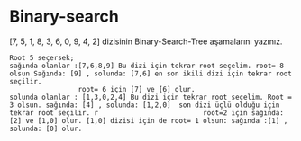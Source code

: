 # Binary-search

[7, 5, 1, 8, 3, 6, 0, 9, 4, 2] dizisinin Binary-Search-Tree aşamalarını yazınız.


    Root 5 seçersek;
    sağında olanlar :[7,6,8,9] Bu dizi için tekrar root seçelim. root= 8 olsun Sağında: [9] , solunda: [7,6] en son ikili dizi için tekrar root seçilir.
                     root= 6 için [7] ve [6] olur.
    solunda olanlar : [1,3,0,2,4] Bu dizi için tekrar root seçelim. Root = 3 olsun. sağında: [4] , solunda: [1,2,0]  son dizi üçlü olduğu için tekrar root seçilir. r                          root=2 için sağında: [2] ve [1,0] olur. [1,0] dizisi için de root= 1 olsun: sağında :[1] , solunda: [0] olur.
    
    
    
    
     
      
